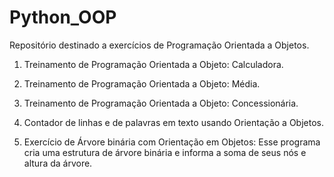 # Python_OOP
Repositório destinado a exercícios de Programação Orientada a Objetos.

1) Treinamento de Programação Orientada a Objeto: Calculadora.

2) Treinamento de Programação Orientada a Objeto: Média.

3) Treinamento de Programação Orientada a Objeto: Concessionária.

4) Contador de linhas e de palavras em texto usando Orientação a Objetos.

5) Exercício de Árvore binária com Orientação em Objetos: Esse programa cria uma estrutura de árvore binária e informa a soma de seus nós e altura da árvore.

